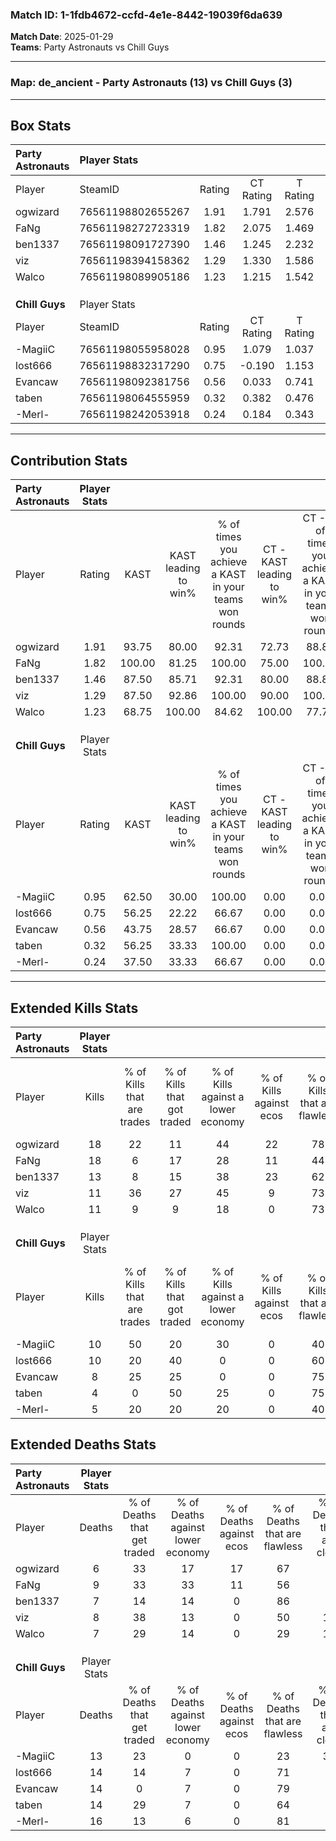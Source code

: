 ### Match ID: 1-1fdb4672-ccfd-4e1e-8442-19039f6da639  
**Match Date**: 2025-01-29  
**Teams**: Party Astronauts vs Chill Guys  

---  

### **Map**: de_ancient - Party Astronauts (13) vs Chill Guys (3)  
---  

## Box Stats  

| **Party Astronauts** | Player Stats      |        |           |          |        |       |       |         |        |      |     |
| :- | :- | :-: | :-: | :-: | :-: | :-: | :-: | :-: | :-: | :-: | :-: |
| Player               | SteamID           | Rating | CT Rating | T Rating |  KAST  |  ADR  | Kills | Assists | Deaths | K/D  | HS% |
| ogwizard             | 76561198802655267 |  1.91  |   1.791   |  2.576   | 93.75  | 114.0 |  18   |    5    |   6    | 3.00 | 16  |
| FaNg                 | 76561198272723319 |  1.82  |   2.075   |  1.469   | 100.00 | 106.6 |  18   |    3    |   9    | 2.00 | 44  |
| ben1337              | 76561198091727390 |  1.46  |   1.245   |  2.232   | 87.50  | 82.6  |  13   |    4    |   7    | 1.86 | 38  |
| viz                  | 76561198394158362 |  1.29  |   1.330   |  1.586   | 87.50  | 71.0  |  11   |    6    |   8    | 1.38 | 45  |
| Walco                | 76561198089905186 |  1.23  |   1.215   |  1.542   | 68.75  | 83.8  |  11   |    6    |   7    | 1.57 | 81  |
|                      |                   |        |           |          |        |       |       |         |        |      |     |
|                      |                   |        |           |          |        |       |       |         |        |      |     |
|                      |                   |        |           |          |        |       |       |         |        |      |     |
| **Chill Guys**       | Player Stats      |        |           |          |        |       |       |         |        |      |     |
| Player               | SteamID           | Rating | CT Rating | T Rating |  KAST  |  ADR  | Kills | Assists | Deaths | K/D  | HS% |
| -MagiiC              | 76561198055958028 |  0.95  |   1.079   |  1.037   | 62.50  | 96.9  |  10   |    2    |   13   | 0.77 | 50  |
| lost666              | 76561198832317290 |  0.75  |  -0.190   |  1.153   | 56.25  | 62.1  |  10   |    1    |   14   | 0.71 | 90  |
| Evancaw              | 76561198092381756 |  0.56  |   0.033   |  0.741   | 43.75  | 60.1  |   8   |    4    |   14   | 0.57 | 62  |
| taben                | 76561198064555959 |  0.32  |   0.382   |  0.476   | 56.25  | 30.4  |   4   |    0    |   14   | 0.29 | 50  |
| -Merl-               | 76561198242053918 |  0.24  |   0.184   |  0.343   | 37.50  | 39.6  |   5   |    6    |   16   | 0.31 | 60  |
---  

## Contribution Stats  

| **Party Astronauts** | Player Stats |        |                      |                                                        |                           |                                                             |                          |                                                            |
| :- | :-: | :-: | :-: | :-: | :-: | :-: | :-: | :-: |
| Player               |    Rating    |  KAST  | KAST leading to win% | % of times you achieve a KAST in your teams won rounds | CT - KAST leading to win% | CT - % of times you achieve a KAST in your teams won rounds | T - KAST leading to win% | T - % of times you achieve a KAST in your teams won rounds |
| ogwizard             |     1.91     | 93.75  |        80.00         |                         92.31                          |           72.73           |                            88.89                            |          100.00          |                           100.00                           |
| FaNg                 |     1.82     | 100.00 |        81.25         |                         100.00                         |           75.00           |                           100.00                            |          100.00          |                           100.00                           |
| ben1337              |     1.46     | 87.50  |        85.71         |                         92.31                          |           80.00           |                            88.89                            |          100.00          |                           100.00                           |
| viz                  |     1.29     | 87.50  |        92.86         |                         100.00                         |           90.00           |                           100.00                            |          100.00          |                           100.00                           |
| Walco                |     1.23     | 68.75  |        100.00        |                         84.62                          |          100.00           |                            77.78                            |          100.00          |                           100.00                           |
|                      |              |        |                      |                                                        |                           |                                                             |                          |                                                            |
|                      |              |        |                      |                                                        |                           |                                                             |                          |                                                            |
|                      |              |        |                      |                                                        |                           |                                                             |                          |                                                            |
| **Chill Guys**       | Player Stats |        |                      |                                                        |                           |                                                             |                          |                                                            |
| Player               |    Rating    |  KAST  | KAST leading to win% | % of times you achieve a KAST in your teams won rounds | CT - KAST leading to win% | CT - % of times you achieve a KAST in your teams won rounds | T - KAST leading to win% | T - % of times you achieve a KAST in your teams won rounds |
| -MagiiC              |     0.95     | 62.50  |        30.00         |                         100.00                         |           0.00            |                            0.00                             |          37.50           |                           100.00                           |
| lost666              |     0.75     | 56.25  |        22.22         |                         66.67                          |           0.00            |                            0.00                             |          25.00           |                           66.67                            |
| Evancaw              |     0.56     | 43.75  |        28.57         |                         66.67                          |           0.00            |                            0.00                             |          33.33           |                           66.67                            |
| taben                |     0.32     | 56.25  |        33.33         |                         100.00                         |           0.00            |                            0.00                             |          42.86           |                           100.00                           |
| -Merl-               |     0.24     | 37.50  |        33.33         |                         66.67                          |           0.00            |                            0.00                             |          40.00           |                           66.67                            |
---  

## Extended Kills Stats  

| **Party Astronauts** | Player Stats |                            |                            |                                    |                         |                              |                                 |                                       |                    |           |
| :- | :-: | :-: | :-: | :-: | :-: | :-: | :-: | :-: | :-: | :-: |
| Player               |    Kills     | % of Kills that are trades | % of Kills that got traded | % of Kills against a lower economy | % of Kills against ecos | % of Kills that are flawless | % of Kills that are close duels | % of Kills that are assisted by flash | Pistol Round Kills | AWP Kills |
| ogwizard             |      18      |             22             |             11             |                 44                 |           22            |              78              |                6                |                   0                   |         7          |     1     |
| FaNg                 |      18      |             6              |             17             |                 28                 |           11            |              44              |                6                |                   0                   |         1          |     5     |
| ben1337              |      13      |             8              |             15             |                 38                 |           23            |              62              |                0                |                   8                   |         0          |     1     |
| viz                  |      11      |             36             |             27             |                 45                 |            9            |              73              |               18                |                   0                   |         0          |     0     |
| Walco                |      11      |             9              |             9              |                 18                 |            0            |              73              |                0                |                   0                   |         0          |     3     |
|                      |              |                            |                            |                                    |                         |                              |                                 |                                       |                    |           |
|                      |              |                            |                            |                                    |                         |                              |                                 |                                       |                    |           |
|                      |              |                            |                            |                                    |                         |                              |                                 |                                       |                    |           |
| **Chill Guys**       | Player Stats |                            |                            |                                    |                         |                              |                                 |                                       |                    |           |
| Player               |    Kills     | % of Kills that are trades | % of Kills that got traded | % of Kills against a lower economy | % of Kills against ecos | % of Kills that are flawless | % of Kills that are close duels | % of Kills that are assisted by flash | Pistol Round Kills | AWP Kills |
| -MagiiC              |      10      |             50             |             20             |                 30                 |            0            |              40              |               10                |                   0                   |         0          |     0     |
| lost666              |      10      |             20             |             40             |                 0                  |            0            |              60              |               10                |                   0                   |         0          |     0     |
| Evancaw              |      8       |             25             |             25             |                 0                  |            0            |              75              |                0                |                   0                   |         0          |     0     |
| taben                |      4       |             0              |             50             |                 25                 |            0            |              75              |                0                |                   0                   |         1          |     0     |
| -Merl-               |      5       |             20             |             20             |                 20                 |            0            |              40              |                0                |                   0                   |         0          |     0     |
## Extended Deaths Stats  

| **Party Astronauts** | Player Stats |                             |                                   |                          |                               |                            |                           |               |
| :- | :-: | :-: | :-: | :-: | :-: | :-: | :-: | :-: |
| Player               |    Deaths    | % of Deaths that get traded | % of Deaths against lower economy | % of Deaths against ecos | % of Deaths that are flawless | % of Deaths that are close | % of Deaths while blinded | Deaths to AWP |
| ogwizard             |      6       |             33              |                17                 |            17            |              67               |             0              |             0             |       1       |
| FaNg                 |      9       |             33              |                33                 |            11            |              56               |             0              |             0             |       0       |
| ben1337              |      7       |             14              |                14                 |            0             |              86               |             0              |             0             |       0       |
| viz                  |      8       |             38              |                13                 |            0             |              50               |             13             |             0             |       0       |
| Walco                |      7       |             29              |                14                 |            0             |              29               |             14             |             0             |       0       |
|                      |              |                             |                                   |                          |                               |                            |                           |               |
|                      |              |                             |                                   |                          |                               |                            |                           |               |
|                      |              |                             |                                   |                          |                               |                            |                           |               |
| **Chill Guys**       | Player Stats |                             |                                   |                          |                               |                            |                           |               |
| Player               |    Deaths    | % of Deaths that get traded | % of Deaths against lower economy | % of Deaths against ecos | % of Deaths that are flawless | % of Deaths that are close | % of Deaths while blinded | Deaths to AWP |
| -MagiiC              |      13      |             23              |                 0                 |            0             |              23               |             31             |             0             |       0       |
| lost666              |      14      |             14              |                 7                 |            0             |              71               |             0              |             0             |       0       |
| Evancaw              |      14      |              0              |                 7                 |            0             |              79               |             0              |             0             |       3       |
| taben                |      14      |             29              |                 7                 |            0             |              64               |             0              |             0             |       1       |
| -Merl-               |      16      |             13              |                 6                 |            0             |              81               |             0              |             6             |       4       |
